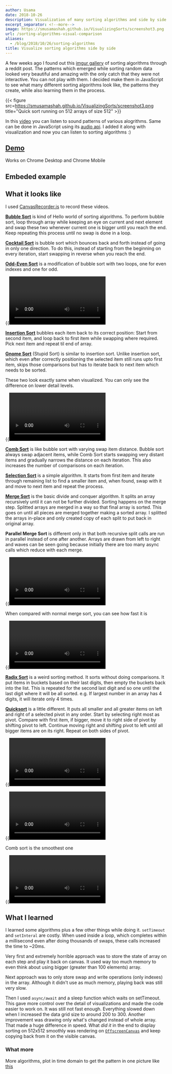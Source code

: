 ```yaml
---
author: Usama
date: 2018-10-26
description: Visualization of many sorting algorithms and side by side comparison
excerpt_separator: <!--more-->
image: https://smusamashah.github.io/VisualizingSorts/screenshot3.png
url: /sorting-algorithms-visual-comparison
aliases:
  - /blog/2018/10/26/sorting-algorithms
title: Visualize sorting algorithms side by side
---
```



A few weeks ago I found out this [imgur gallery](https://imgur.com/a/voutF) of sorting algorithms through a reddit post. The patterns which emerged while sorting random data looked very beautiful and amazing with the only catch that they were not interactive. You can not play with them. I decided make them in JavaScript to see what many different sorting algorithms look like, the patterns they create, while also learning them in the process.

{{< figure src=https://smusamashah.github.io/VisualizingSorts/screenshot3.png title="Quick sort running on 512 arrays of size 512" >}}

In this [video](https://www.youtube.com/watch?v=kPRA0W1kECg) you can listen to sound patterns of various alogrithms. Same can be done in JavaScript using its [audio api](https://developer.mozilla.org/en-US/docs/Web/API/AudioContext). I added it along with visualization and now you can listen to sorting algorithms :) 

## [Demo](https://smusamashah.github.io/VisualizingSorts/sorting.html)

Works on Chrome Desktop and Chrome Mobile

## Embeded example
<script src="https://cdnjs.cloudflare.com/ajax/libs/dat-gui/0.7.7/dat.gui.js"></script>
<script src="https://cdn.jsdelivr.net/npm/tweakpane@1.5.3/dist/tweakpane.min.js"></script>
<script src="/script/wizsort.js"></script>
<script src="/script/algos.js"></script>
<figure id="bubble_sort_canvas"></figure>

<script type="text/javascript">
const algos = [
    { name: "Bubble Sort", fn: bubbleSort }
];
let wizSorting = new WizSorting(document.getElementById("bubble_sort_canvas"), algos);
</script>

## What it looks like

I used [CanvasRecorder.js](https://github.com/SMUsamaShah/CanvasRecorder) to record these videos.

[**Bubble Sort**](https://en.wikipedia.org/wiki/Bubble_sort) is kind of Hello world of sorting algorithms. To perform bubble sort, loop through array while keeping an eye on current and next element and swap these two whenever current one is bigger until you reach the end. Keep repeating this process until no swap is done in a loop.

[**Cocktail Sort**](https://en.wikipedia.org/wiki/Cocktail_shaker_sort) is bubble sort which bounces back and forth instead of going in only one direction. To do this, instead of starting from the beginning on every iteration, start swapping in reverse when you reach the end.

[**Odd-Even Sort**](https://en.wikipedia.org/wiki/Odd–even_sort) is a modification of bubble sort with two loops, one for even indexes and one for odd.

{{<video webm="//smusamashah.github.io/VisualizingSorts/bubble-vs-cocktail-128.webm" label="Bubble sort and Cocktail sort" >}}

[**Insertion Sort**](https://en.wikipedia.org/wiki/Insertion_sort) bubbles each item back to its correct position: Start from second item, and loop back to first item while swapping where required. Pick next item and repeat til end of array.

[**Gnome Sort**](https://en.wikipedia.org/wiki/Gnome_sort) (Stupid Sort) is similar to insertion sort. Unlike insertion sort, which even after correctly positioning the selected item still runs upto first item, skips those comparisons but has to iterate back to next item which needs to be sorted.

These two look exactly same when visualized. You can only see the difference on lower detail levels.

{{<video webm="//smusamashah.github.io/VisualizingSorts/insertion-vs-gnome-128.webm" label="Insertion sort and Gnome sort" >}}

[**Comb Sort**](https://en.wikipedia.org/wiki/Comb_sort) is like bubble sort with varying swap item distance. Bubble sort always swap adjacent items, while Comb Sort starts swapping very distant items and gradually narrows the distance on each iteration. This also increases the number of comparisons on each iteration.

[**Selection Sort**](https://en.wikipedia.org/wiki/Selection_sort) is a simple algorithm. It starts from first item and iterate through remaining list to find a smaller item and, when found, swap with it and move to next item and repeat the process.

[**Merge Sort**](https://en.wikipedia.org/wiki/Merge_sort) is the basic divide and conquer algorithm. It splits an array recursively until it can not be further divided. Sorting happens on the merge step. Splitted arrays are merged in a way so that final array is sorted. This goes on until all pieces are merged together making a sorted array. I splitted the arrays in-place and only created copy of each split to put back in original array.

**Parallel Merge Sort** is different only in that both recursive split calls are run in parallel instead of one after another. Arrays are drawn from left to right and waves can be seen going because initially there are too many async calls which reduce with each merge.

{{<video webm="//smusamashah.github.io/VisualizingSorts/merge_parallel-128.webm" label="Parallel Merge sort" >}}

When compared with normal merge sort, you can see how fast it is

{{<video webm="//smusamashah.github.io/VisualizingSorts/merge-vs-merge_parallel-128.webm" label="Merge vs Parallel Merge sort" >}}

[**Radix Sort**](https://en.wikipedia.org/wiki/Radix_sort) is a weird sorting method. It sorts without doing comparisons. It put items in buckets based on their last digits, then empty the buckets back into the list. This is repeated for the second last digit and so one until the last digit where it will be all sorted. e.g. If largest number in an array has 4 digits, it will iterate only 4 times.

[**Quicksort**](https://en.wikipedia.org/wiki/Quicksort) is a little different. It puts all smaller and all greater items on left and right of a selected pivot in any order. Start by selecting right most as pivot. Compare with first item, if bigger, move it to right side of pivot by shifting pivot to left. Continue moving right and shifting pivot to left until all bigger items are on its right. Repeat on both sides of pivot.

{{<video webm="//smusamashah.github.io/VisualizingSorts/merge-vs-heap.webm" label="Merge sort and Heap sort" >}}

{{<video webm="//smusamashah.github.io/VisualizingSorts/shell-vs-quick-512.webm" label="Shell sort and Quick sort" >}}

Comb sort is the smoothest one

{{<video webm="//smusamashah.github.io/VisualizingSorts/comb-vs-shell-vs-heap-128.webm" label="Comb sort and Shell sort" >}}


## What I learned

I learned some algorithms plus a few other things while doing it. `setTimeout` and `setInteral` are costly. When used inside a loop, which completes within a millisecond even after doing thousands of swaps, these calls increased the time to ~20ms.

Very first and extremely horrible approach was to store the state of array on each step and play it back on canvas. It used way too much memory to even think about using bigger (greater than 100 elements) array. 

Next approach was to only store swap and write operations (only indexes) in the array. Although it didn't use as much memory, playing back was still very slow.

Then I used `async/await` and a sleep function which waits on setTimeout. This gave more control over the detail of visualizations and made the code easier to work on. It was still not fast enough. Everything slowed down when I increased the data grid size to around 200 to 300. Another improvement was drawing only what's changed instead of whole array. That made a huge difference in speed. What *did it* in the end to display sorting on 512x512 smoothly was rendering on [`OffscreenCanvas`](https://developer.mozilla.org/en-US/docs/Web/API/OffscreenCanvas) and keep copying back from it on the visible canvas.

### What more

More algorithms, plot in time domain to get the pattern in one picture like [this](https://medium.com/@dschnr/visualizing-sorting-algorithms-in-2d-space-c85dcda72f5c)